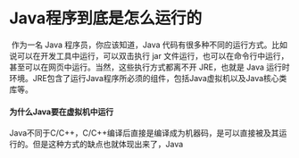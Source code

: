 # Java程序到底是怎么运行的

​	作为一名 Java 程序员，你应该知道，Java 代码有很多种不同的运行方式。比如说可以在开发工具中运行，可以双击执行 jar 文件运行，也可以在命令行中运行，甚至可以在网页中运行。当然，这些执行方式都离不开 JRE，也就是 Java 运行时环境。JRE包含了运行Java程序所必须的组件，包括Java虚拟机以及Java核心类库等。

#### 为什么Java要在虚拟机中运行

​	Java不同于C/C++，C/C++编译后直接是编译成为机器码，是可以直接被及其运行的。但是这种方式的缺点也就体现出来了，Java

